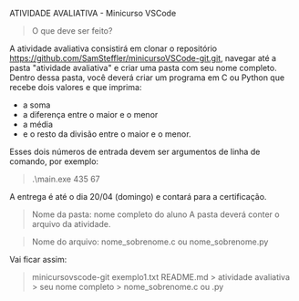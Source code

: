 ATIVIDADE AVALIATIVA - Minicurso VSCode

> O que deve ser feito?

A atividade avaliativa consistirá em clonar o repositório https://github.com/SamSteffler/minicursoVSCode-git.git, navegar até a pasta "atividade avaliativa" e criar uma pasta com seu nome completo. Dentro dessa pasta, você deverá criar um programa em C ou Python que recebe dois valores e que imprima:
- a soma
- a diferença entre o maior e o menor
- a média
- e o resto da divisão entre o maior e o menor. 

Esses dois números de entrada devem ser argumentos de linha de comando, por exemplo:

> .\main.exe 435 67

A entrega é até o dia 20/04 (domingo) e contará para a certificação.

> Nome da pasta: nome completo do aluno
A pasta deverá conter o arquivo da atividade.

> Nome do arquivo: nome_sobrenome.c ou nome_sobrenome.py

Vai ficar assim:

> minicursovscode-git
    exemplo1.txt
    README.md
    > atividade avaliativa
        > seu nome completo
            > nome_sobrenome.c ou .py